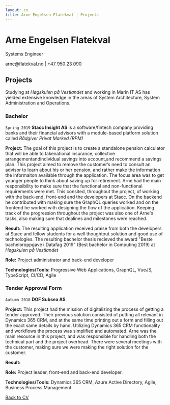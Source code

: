 ```yaml
---
layout: cv
title: Arne Engelsen Flatekval | Projects
---
```

# Arne Engelsen Flatekval
Systems Engineer

<div id="webaddress">
  <a href="mailto:arne@flatekval.no">arne@flatekval.no</a> |
  <a href="tel:+4795023090">+47 950 23 090</a>
</div>

## Projects

Studying at *Høgskulen på Vestlandet* and working in Marin IT AS has yielded extensive knowledge in the areas of System Architecture, System Administration and Operations.


### Bachelor
`Spring 2019`
__Stacc Insight AS__ is a software/fintech company providing banks and their financial advisors with a module-based platform solution called *Rådgiver Privat Marked (RPM)*

__Project:__ The goal of this project is to create a standalone pension calculator that will be able to takenational insurance, collective arrangementandindividual savings into account,and recommend a savings plan. This project aimed to remove the customer’s need to consult an advisor to learn about his or her pension, and rather make the information the informaiton available through the application. The focus area was to get younger people to think about saving up for retirement. Arne had the main responsibility to make sure that the functional and non-functional requirements were met. This consited, throughout the project, of working with the back-end, front-end and the developers at Stacc. On the backend he contributed with making sure the GraphQL queries worked and on the frontend he worked with designing the flow of the application. Keeping track of the progression throughout the project was also one of Arne's tasks, also making sure that dealines and milestones were reached.

__Result:__ The resulting application received praise from both the developers at Stacc and fellow students for a well thoughtout solution and good use of technologies. The resulting bachelor thesis recieved the award "Beste bacheloroppgave i Datafag 2019" (Best bachelor in Computing 2019) at *Høgskulen på Vestlandet*

__Role:__ Project administrator and back-end developer

__Technologies/Tools:__ Progressive Web Applications, GraphQL, VueJS, TypeScript, CI/CD, Agile


### Tender Approval Form
`Autumn 2018`
__DOF Subsea AS__

__Project:__ This project had the mission of digitalizing the process of getting a tender approved. Their previous solution consisted of putting all relevant in Dynamics 365 CRM, and at the same time printing out a form and filling out the exact same details by hand.  Utilizing Dynamics 365 CRM functionality and workflows the process was simplified and automated. Arne was the main resource in this project, and was responsible for handling both the technical part and the project overhead. There were several meetings with the customer, making sure we were making the right solution for the customer.

__Result:__

__Role:__ Project leader, front-end and back-end developer.

__Technologies/Tools:__ Dynamics 365 CRM, Azure Active Directory, Agile, Business Process Management


<div id="webaddress" class="no-print">
  <a href="index">Back to CV</a>
</div>

<!-- ### Footer

Last updated: January 2020 -->


